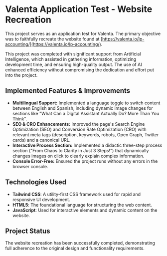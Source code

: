 # Valenta Application Test - Website Recreation

This project serves as an application test for Valenta. The primary objective was to faithfully recreate the website found at [https://valenta.io/lp-accounting/](https://valenta.io/lp-accounting/).

This project was completed with significant support from Artificial Intelligence, which assisted in gathering information, optimizing development time, and ensuring high-quality output. The use of AI enhanced efficiency without compromising the dedication and effort put into the project.

## Implemented Features & Improvements

- **Multilingual Support:** Implemented a language toggle to switch content between English and Spanish, including dynamic image changes for sections like "What Can a Digital Assistant Actually Do? More Than You Think".
- **SEO & CRO Enhancements:** Improved the page's Search Engine Optimization (SEO) and Conversion Rate Optimization (CRO) with relevant meta tags (description, keywords, robots, Open Graph, Twitter cards) and a canonical URL.
- **Interactive Process Section:** Implemented a didactic three-step process section ("From Chaos to Clarity in Just 3 Steps!") that dynamically changes images on click to clearly explain complex information.
- **Console Error-Free:** Ensured the project runs without any errors in the browser console.

## Technologies Used

- **Tailwind CSS**: A utility-first CSS framework used for rapid and responsive UI development.
- **HTML5**: The foundational language for structuring the web content.
- **JavaScript**: Used for interactive elements and dynamic content on the website.

## Project Status

The website recreation has been successfully completed, demonstrating full adherence to the original design and functionality requirements.
